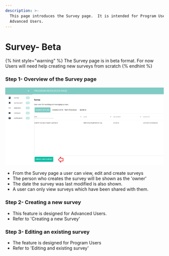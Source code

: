 ```yaml
---
description: >-
  This page introduces the Survey page.  It is intended for Program Users and
  Advanced Users.
---
```


# Survey- Beta

{% hint style="warning" %}
The Survey page is in beta format.  For now Users will need help creating new surveys from scratch
{% endhint %}

### Step 1- Overview of the Survey page

![](../../../.gitbook/assets/image%20%2816%29.png)

* From the Survey page a user can view, edit and create surveys
* The person who creates the survey will be shown as the 'owner' 
* The date the survey was last modified is also shown.
* A user can only view surveys which have been shared with them.

### Step 2- Creating a new survey

* This feature is designed for Advanced Users.
* Refer to 'Creating a new Survey'

### Step 3-  Editing an existing survey

* The feature is designed for Program Users
* Refer to 'Editing and existing survey'

